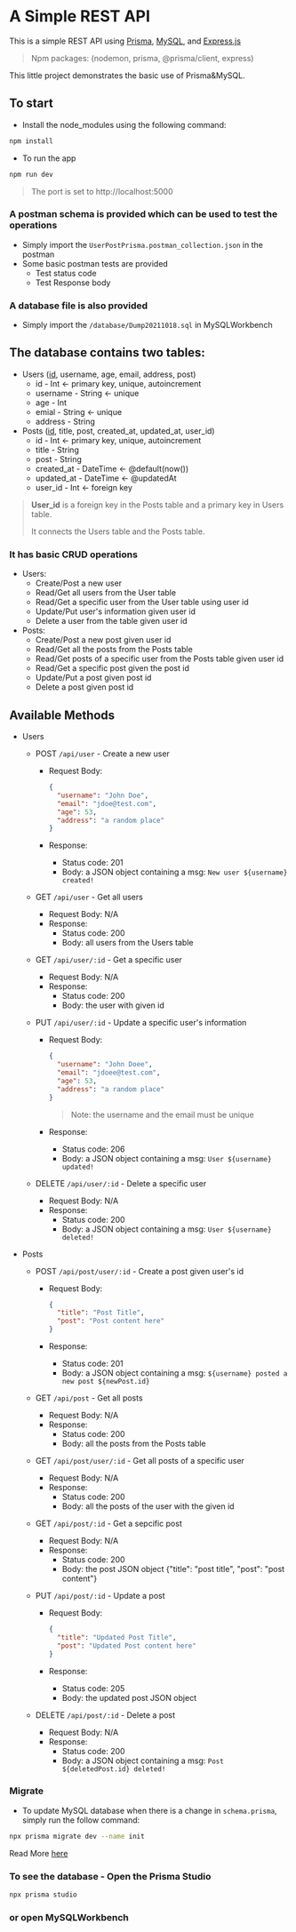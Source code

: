# A Simple REST API

This is a simple REST API using [Prisma](https://www.prisma.io/), [MySQL](https://www.mysql.com/), and [Express.js](https://expressjs.com/)

> Npm packages: (nodemon, prisma, @prisma/client, express)

This little project demonstrates the basic use of Prisma&MySQL.

## To start

- Install the node_modules using the following command:

```bash
npm install
```

- To run the app

```bash
npm run dev
```

> The port is set to http://localhost:5000

### A postman schema is provided which can be used to test the operations

- Simply import the `UserPostPrisma.postman_collection.json` in the postman
- Some basic postman tests are provided
    - Test status code
    - Test Response body

### A database file is also provided

- Simply import the `/database/Dump20211018.sql` in MySQLWorkbench

## The database contains two tables:

- Users (<u>id</u>, username, age, email, address, post)
  - id - Int <- primary key, unique, autoincrement
  - username - String <- unique
  - age - Int
  - emial - String <- unique
  - address - String
- Posts (<u>id</u>, title, post, created_at, updated_at, user_id)
  - id - Int <- primary key, unique, autoincrement
  - title - String
  - post - String
  - created_at - DateTime <- @default(now())
  - updated_at - DateTime <- @updatedAt
  - user_id - Int <- foreign key

> **User_id** is a foreign key in the Posts table and a primary key in Users table.
>
> It connects the Users table and the Posts table.

### It has basic CRUD operations

- Users:
  - Create/Post a new user
  - Read/Get all users from the User table
  - Read/Get a specific user from the User table using user id
  - Update/Put user's information given user id
  - Delete a user from the table given user id
- Posts:
  - Create/Post a new post given user id
  - Read/Get all the posts from the Posts table
  - Read/Get posts of a specific user from the Posts table given user id
  - Read/Get a specific post given the post id
  - Update/Put a post given post id
  - Delete a post given post id

## Available Methods

- Users

  - POST `/api/user` - Create a new user

    - Request Body:

      ```json
      {
        "username": "John Doe",
        "email": "jdoe@test.com",
        "age": 53,
        "address": "a random place"
      }
      ```

    - Response:

      - Status code: 201
      - Body: a JSON object containing a msg: `New user ${username} created!`

  - GET `/api/user` - Get all users

    - Request Body: N/A
    - Response:
      - Status code: 200
      - Body: all users from the Users table

  - GET `/api/user/:id` - Get a specific user

    - Request Body: N/A
    - Response:
      - Status code: 200
      - Body: the user with given id

  - PUT `/api/user/:id` - Update a specific user's information

    - Request Body:

      ```json
      {
        "username": "John Doee",
        "email": "jdoee@test.com",
        "age": 53,
        "address": "a random place"
      }
      ```

      > Note: the username and the email must be unique

    - Response:

      - Status code: 206
      - Body: a JSON object containing a msg: `User ${username} updated!`

  - DELETE `/api/user/:id` - Delete a specific user

    - Request Body: N/A
    - Response:
      - Status code: 200
      - Body: a JSON object containing a msg: `User ${username} deleted!`

- Posts

  - POST `/api/post/user/:id` - Create a post given user's id

    - Request Body:

      ```json
      {
        "title": "Post Title",
        "post": "Post content here"
      }
      ```

    - Response:

      - Status code: 201
      - Body: a JSON object containing a msg: `${username} posted a new post ${newPost.id}`

  - GET `/api/post` - Get all posts

    - Request Body: N/A
    - Response:
      - Status code: 200
      - Body: all the posts from the Posts table

  - GET `/api/post/user/:id` - Get all posts of a specific user

    - Request Body: N/A
    - Response:
      - Status code: 200
      - Body: all the posts of the user with the given id

  - GET `/api/post/:id` - Get a sepcific post

    - Request Body: N/A
    - Response:
      - Status code: 200
      - Body: the post JSON object {"title": "post title", "post": "post content"}

  - PUT `/api/post/:id` - Update a post

    - Request Body:

      ```json
      {
        "title": "Updated Post Title",
        "post": "Updated Post content here"
      }
      ```

    - Response:

      - Status code: 205
      - Body: the updated post JSON object

  - DELETE `/api/post/:id` - Delete a post

    - Request Body: N/A
    - Response:
      - Status code: 200
      - Body: a JSON object containing a msg: `Post ${deletedPost.id} deleted!`

### Migrate

- To update MySQL database when there is a change in `schema.prisma`, simply run the follow command:

```bash
npx prisma migrate dev --name init
```

Read More [here](https://www.prisma.io/docs/concepts/components/prisma-migrate)

### To see the database - Open the Prisma Studio

```bash
npx prisma studio
```

### or open MySQLWorkbench
